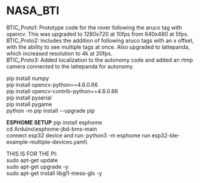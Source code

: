 # NASA_BTI

BTIC_Proto1: Prototype code for the rover following the aruco tag with opencv. This was upgraded to 1280x720 at 10fps from 640x480 at 5fps.\
BTIC_Proto2: Includes the addition of following aruco tags with an x offset, with the ability to see multiple tags at once. Also upgraded to lattepanda, which increased resolution to 4k at 20fps.\
BTIC_Proto3: Added localization to the autonomy code and added an rtmp camera connected to the lattepanda for autonomy.

pip install numpy\
pip install opencv-python==4.6.0.66\
pip install opencv-contrib-python==4.6.0.66\
pip install pyserial\
pip install pygame\
python -m pip install --upgrade pip

**ESPHOME SETUP**
pip install esphome\
cd Arduino\esphome-jbd-bms-main\
connect esp32 device and run: python3 -m esphome run esp32-ble-example-multiple-devices.yaml\

THIS IS FOR THE PI:\
sudo apt-get update\
sudo apt-get upgrade -y\
sudo apt-get install libgl1-mesa-glx -y
